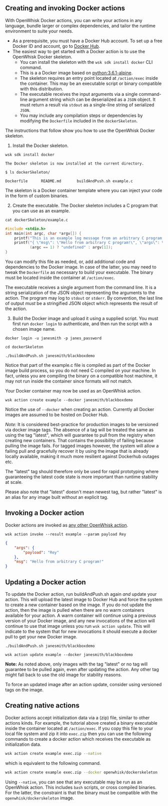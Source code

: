 <!--
#
# Licensed to the Apache Software Foundation (ASF) under one or more
# contributor license agreements.  See the NOTICE file distributed with
# this work for additional information regarding copyright ownership.
# The ASF licenses this file to You under the Apache License, Version 2.0
# (the "License"); you may not use this file except in compliance with
# the License.  You may obtain a copy of the License at
#
#     http://www.apache.org/licenses/LICENSE-2.0
#
# Unless required by applicable law or agreed to in writing, software
# distributed under the License is distributed on an "AS IS" BASIS,
# WITHOUT WARRANTIES OR CONDITIONS OF ANY KIND, either express or implied.
# See the License for the specific language governing permissions and
# limitations under the License.
#
-->

## Creating and invoking Docker actions

With OpenWhisk Docker actions, you can write your actions in any language, bundle larger
or complex dependencies, and tailor the runtime environment to suite your needs.

- As a prerequisite, you must have a Docker Hub account.
  To set up a free Docker ID and account, go to [Docker Hub](https://hub.docker.com).
- The easiest way to get started with a Docker action is to use the OpenWhisk Docker skeleton.
  - You can install the skeleton with the `wsk sdk install docker` CLI command.
  - This is a a Docker image based on [python:3.6.1-alpine](https://hub.docker.com/r/library/python).
  - The skeleton requires an entry point located at `/action/exec` inside the container.
    This may be an executable script or binary compatible with this distribution.
  - The executable receives the input arguments via a single command-line argument string
    which can be deserialized as a `JSON` object.
    It must return a result via `stdout` as a single-line string of serialized `JSON`.
  - You may include any compilation steps or dependencies by modifying the `Dockerfile`
    included in the `dockerSkeleton`.

The instructions that follow show you how to use the OpenWhisk Docker skeleton.

1. Install the Docker skeleton.

  ```
  wsk sdk install docker
  ```
  ```
  The Docker skeleton is now installed at the current directory.
  ```

  ```
  $ ls dockerSkeleton/
  ```
  ```
  Dockerfile      README.md       buildAndPush.sh example.c
  ```

  The skeleton is a Docker container template where you can inject your code in the form of custom binaries.

2. Create the executable. The Docker skeleton includes a C program that you can use as an example.

  ```
  cat dockerSkeleton/example.c
  ```
  ```c
  #include <stdio.h>
  int main(int argc, char *argv[]) {
      printf("This is an example log message from an arbitrary C program!\n");
      printf("{ \"msg\": \"Hello from arbitrary C program!\", \"args\": %s }",
             (argc == 1) ? "undefined" : argv[1]);
  }
  ```

  You can modify this file as needed, or, add additional code and dependencies to the Docker image.
  In case of the latter, you may need to tweak the `Dockerfile` as necessary to build your executable.
  The binary must be located inside the container at `/action/exec`.

  The executable receives a single argument from the command line. It is a string serialization of the JSON
  object representing the arguments to the action. The program may log to `stdout` or `stderr`.
  By convention, the last line of output _must_ be a stringified JSON object which represents the result of
  the action.

3. Build the Docker image and upload it using a supplied script.
  You must first run `docker login` to authenticate, and then run the script with a chosen image name.

  ```
  docker login -u janesmith -p janes_password
  ```
  ```
  cd dockerSkeleton
  ```
  ```
  ./buildAndPush.sh janesmith/blackboxdemo
  ```

  Notice that part of the example.c file is compiled as part of the Docker image build process,
  so you do not need C compiled on your machine.
  In fact, unless you are compiling the binary on a compatible host machine, it may not run inside
  the container since formats will not match.

  Your Docker container may now be used as an OpenWhisk action.

  ```
  wsk action create example --docker janesmith/blackboxdemo
  ```

  Notice the use of `--docker` when creating an action. Currently all Docker images are assumed
  to be hosted on Docker Hub.

  *Note:* It is considered best-practice for production images to be versioned via docker image tags. The absence of a tag will be treated the same as using the tag "latest", which will guarantee to pull from the registry when creating new containers. That contains the possibility of failing because pulling the image fails. For tagged images however, the system will allow a failing pull and gracefully recover it by using the image that is already locally available, making it much more resilient against Dockerhub outages etc.

  The "latest" tag should therefore only be used for rapid prototyping where guaranteeing the latest code state is more important than runtime stability at scale.

  Please also note that "latest" doesn't mean newest tag, but rather "latest" is an alias for any image built without an explicit tag.

## Invoking a Docker action

Docker actions are invoked as [any other OpenWhisk action](actions.md#the-basics).

  ```
  wsk action invoke --result example --param payload Rey
  ```
  ```json
  {
      "args": {
          "payload": "Rey"
      },
      "msg": "Hello from arbitrary C program!"
  }
  ```

## Updating a Docker action

To update the Docker action, run buildAndPush.sh again _and_ update your action.
This will upload the latest image to Docker Hub and force the system to create a new container based on the image.
If you do not update the action, then the image is pulled when there are no warm containers available for your action.
A warm container will continue using a previous version of your Docker image,
and any new invocations of the action will continue to use that image unless you run `wsk action update`.
This will indicate to the system that for new invocations it should execute a docker pull to get your new Docker image.

  ```
  ./buildAndPush.sh janesmith/blackboxdemo
  ```
  ```
  wsk action update example --docker janesmith/blackboxdemo
  ```

**Note:** As noted above, only images with the tag "latest" or no tag will guarantee to be pulled again, even after updating the action. Any other tag might fall back to use the old image for stability reasons.

To force an updated image after an action update, consider using versioned tags on the image.

## Creating native actions

Docker actions accept initialization data via a (zip) file, similar to other actions kinds.
For example, the tutorial above created a binary executable inside the container located at `/action/exec`.
If you copy this file to your local file system and zip it into `exec.zip` then you can use the following
commands to create a docker action which receives the executable as initialization data.

  ```bash
  wsk action create example exec.zip --native
  ```
  which is equivalent to the following command.
  ```bash
  wsk action create example exec.zip --docker openwhisk/dockerskeleton
  ```

Using `--native`, you can see that any executable may be run as an OpenWhisk action.
This includes `bash` scripts, or cross compiled binaries. For the latter, the constraint
is that the binary must be compatible with the `openwhisk/dockerskeleton` image.
